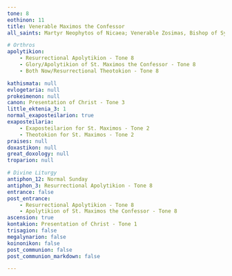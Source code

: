 ```yaml
---
tone: 8
eothinon: 11
title: Venerable Maximos the Confessor
all_saints: Martyr Neophytos of Nicaea; Venerable Zosimas, Bishop of Syracuse in Sicily; Venerable Maximos the Greek of Russia

# Orthros
apolytikion:
    - Resurrectional Apolytikion - Tone 8
    - Glory/Apolytikion of St. Maximos the Confessor - Tone 8
    - Both Now/Resurrectional Theotokion - Tone 8

kathismata: null
evlogetaria: null
prokeimenon: null
canon: Presentation of Christ - Tone 3
little_ektenia_3: 1
normal_exaposteilarion: true
exaposteilaria:
    - Exaposteilarion for St. Maximos - Tone 2
    - Theotokion for St. Maximos - Tone 2
praises: null
doxastikon: null
great_doxology: null
troparion: null

# Divine Liturgy
antiphon_12: Normal Sunday
antiphon_3: Resurrectional Apolytikion - Tone 8
entrance: false
post_entrance:
    - Resurrectional Apolytikion - Tone 8
    - Apolytikion of St. Maximos the Confessor - Tone 8
ascension: true
kontakion: Presentation of Christ - Tone 1
trisagion: false
megalynarion: false
koinonikon: false
post_communion: false
post_communion_markdown: false

---
```


